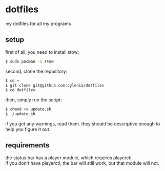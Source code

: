 # dotfiles
my dotfiles for all my programs  

## setup
first of all, you need to install stow:
```bash
$ sudo pacman -S stow
```
second, clone the repository:
```bash
$ cd ~
$ git clone git@github.com:cylenia/dotfiles
$ cd dotfiles
```
then, simply run the script:
```bash
$ chmod +x update.sh
$ ./update.sh
```
if you get any warnings, read them. they should be descriptive enough to help you figure it out.

## requirements
the status bar has a player module, which requires playerctl.  
if you don't have playerctl, the bar will still work, but that module will not.
